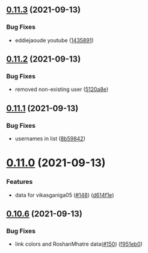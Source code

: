 ## [0.11.3](https://github.com/EddieHubCommunity/LinkFree/compare/v0.11.2...v0.11.3) (2021-09-13)


### Bug Fixes

* eddiejaoude youtube ([1435891](https://github.com/EddieHubCommunity/LinkFree/commit/1435891457d1b16ffdf664c10795c964ad3ff094))



## [0.11.2](https://github.com/EddieHubCommunity/LinkFree/compare/v0.11.1...v0.11.2) (2021-09-13)


### Bug Fixes

* removed non-existing user ([5120a8e](https://github.com/EddieHubCommunity/LinkFree/commit/5120a8ee4aeb32702dd56c567bd3cb00aff5c2b9))



## [0.11.1](https://github.com/EddieHubCommunity/LinkFree/compare/v0.11.0...v0.11.1) (2021-09-13)


### Bug Fixes

* usernames in list ([8b59842](https://github.com/EddieHubCommunity/LinkFree/commit/8b598429257f1601870b604ce14a998c46e4e20d))



# [0.11.0](https://github.com/EddieHubCommunity/LinkFree/compare/v0.10.6...v0.11.0) (2021-09-13)


### Features

* data for vikasganiga05 ([#148](https://github.com/EddieHubCommunity/LinkFree/issues/148)) ([d614f1e](https://github.com/EddieHubCommunity/LinkFree/commit/d614f1e8da58df1a468531820b3cf70be1231ace))



## [0.10.6](https://github.com/EddieHubCommunity/LinkFree/compare/v0.10.5...v0.10.6) (2021-09-13)


### Bug Fixes

* link colors and RoshanMhatre data([#150](https://github.com/EddieHubCommunity/LinkFree/issues/150)) ([f951eb0](https://github.com/EddieHubCommunity/LinkFree/commit/f951eb0315713a13fb8aa428efae7e234612ebcb))



